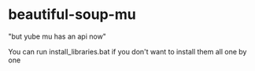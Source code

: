 # beautiful-soup-mu
"but yube mu has an api now" 


You can run install_libraries.bat if you don't want to install them all one by one
